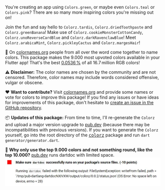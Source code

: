 You're creating an app using `Colors.green`, or maybe even `Colors.teal` or `Colors.pink`?
There are so many more inspiring colors you're missing out on!

Join the fun and say hello to `Colorz.tardis`, `Colorz.driedToothpaste` and `Colorz.greenBanana`!
Make use of `Colorz.cookieMonsterCottonCandy`, `Colorz.unoReverseCardBlue` and `Colorz.darkRavenclawBlue`!
Meet `Colorz.arabicaMint`, `Colorz.pickleyCactus` and `Colorz.margesHair`!

🎨 On [colornames.org](https://colornames.org/) people from all over the word come together to name colors.
This package makes the 9.000 most upvoted colors available in your Flutter app!
That's the best [0.0536 %](https://www.google.com/search?q=9000%2F256%5E3) of all 16.7 million RGB colors!

⚠️ **Disclaimer:**
The color names are chosen by the community and are not censored. Therefore, color names may include words considered offensive, vulgar or obscene.

❤️ **Want to contribute?**
Visit [colornames.org](https://colornames.org/) and provide some names or vote for colors to improve this package!
If you find any issues or have ideas for improvements of this package, don't hesitate to [create an issue in the GitHub repository](https://github.com/marcelgarus/colorz/issues/new).

📦 **Updates of this package:**
From time to time, I'll re-generate the `Colorz` and upload a major version upgrade to [pub.dev](https://pub.dev/) (because there may be incompatibilities with previous versions).
If you want to generate the `Colorz` yourself, go into the root directory of the [<kbd>colorz</kbd>](https://github.com/marcelgarus/colorz) package and run `dart generator/generator.dart`.

🤔 **Why only use the top 9.000 colors and not something round, like the top 10.000?**
[pub.dev](https://pub.dev/) runs dartdoc with limited space.
![pub error](pub_error.jpg)
